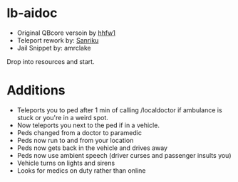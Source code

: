 # lb-aidoc

* Original QBcore versoin by [hhfw1](https://github.com/hhfw1/hh_aidoc)
* Teleport rework by: [Sanriku](https://github.com/Sanriku-Gaming)
* Jail Snippet by: amrclake

Drop into resources and start.

# Additions

* Teleports you to ped after 1 min of calling /localdoctor if ambulance is stuck or you're in a weird spot.
* Now teleports you next to the ped if in a vehicle.
* Peds changed from a doctor to paramedic
* Peds now run to and from your location
* Peds now gets back in the vehicle and drives away
* Peds now use ambient speech (driver curses and passenger insults you)
* Vehicle turns on lights and sirens
* Looks for medics on duty rather than online
